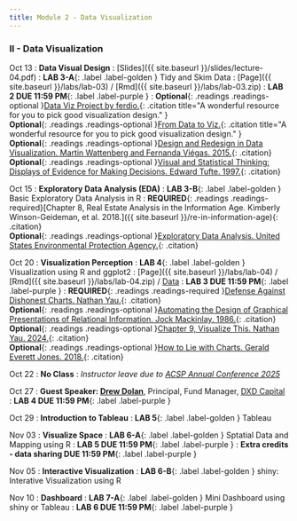 ```yaml
---
title: Module 2 - Data Visualization
---
```


<h3 style="text-align: left; font-weight: bold;">II - Data Visualization</h3> 





Oct 13
: **Data Visual Design**
  : [Slides]({{ site.baseurl }}/slides/lecture-04.pdf)
: **LAB 3-A**{: .label .label-golden } Tidy and Skim Data 
  : [Page]({{ site.baseurl }}/labs/lab-03) / [Rmd]({{ site.baseurl }}/labs/lab-03.zip)
: **LAB 2 DUE 11:59 PM**{: .label .label-purple }
: <!-- Readings --> **Optional**{: .readings .readings-optional }[Data Viz Project by ferdio.](https://datavizproject.com){: .citation title="A wonderful resource for you to pick good visualization design." }<br>
 **Optional**{: .readings .readings-optional }[From Data to Viz.](https://www.data-to-viz.com){: .citation title="A wonderful resource for you to pick good visualization design." }<br>
**Optional**{: .readings .readings-optional }[Design and Redesign in Data Visualization. Martin Wattenberg and Fernanda Viégas. 2015.](https://medium.com/@hint_fm/design-and-redesign-4ab77206cf9){: .citation}<br>
**Optional**{: .readings .readings-optional }[Visual and Statistical Thinking: Displays of Evidence for Making Decisions. Edward Tufte. 1997.](https://staff.washington.edu/yohaoyu/data-analytics-visualization/Visual-and-Statistical-Thinking.pdf){: .citation} <br>

Oct 15
: **Exploratory Data Analysis (EDA)**
: **LAB 3-B**{: .label .label-golden } Basic Exploratory Data Analysis in R 
: **REQUIRED**{: .readings .readings-required}[Chapter 8, Real Estate Analysis in the Information Age. Kimberly Winson-Geideman, et al. 2018.]({{ site.baseurl }}/re-in-information-age){: .citation}  <br>
**Optional**{: .readings .readings-optional }[Exploratory Data Analysis. United States Environmental Protection Agency.](https://www.epa.gov/caddis/exploratory-data-analysis){: .citation}

Oct 20
: **Visualization Perception**
: **LAB 4**{: .label .label-golden } Visualization using R and ggplot2 
  : [Page]({{ site.baseurl }}/labs/lab-04) / [Rmd]({{ site.baseurl }}/labs/lab-04.zip) / [Data](https://www.dropbox.com/scl/fi/oehagch9ivooesndaigq3/rental_data_wa.csv.zip?rlkey=h3b2krogfjj2mvzmjucg0sp2y&dl=0)
: **LAB 3 DUE 11:59 PM**{: .label .label-purple }
: **REQUIRED**{: .readings .readings-required }[Defense Against Dishonest Charts. Nathan Yau.](https://flowingdata.com/projects/dishonest-charts/){: .citation} <br>
**Optional**{: .readings .readings-optional }[Automating the Design of Graphical Presentations of Relational Information. Jock Mackinlay. 1986.](https://dl.acm.org/doi/10.1145/22949.22950){: .citation} <br>
**Optional**{: .readings .readings-optional }[Chapter 9, Visualize This. Nathan Yau. 2024.](https://staff.washington.edu/yohaoyu/data-analytics-visualization/Visualize-This.pdf){: .citation} <br>
**Optional**{: .readings .readings-optional }[How to Lie with Charts. Gerald Everett Jones. 2018.](https://staff.washington.edu/yohaoyu/data-analytics-visualization/How-to-Lie-with-Charts.pdf){: .citation} <br>

Oct 22
: **No Class**
: *Instructor leave due to [ACSP Annual Conference 2025](https://www.acsp.org/page/ConfAbout)*

Oct 27
: **Guest Speaker: [Drew Dolan](https://www.linkedin.com/in/drew-dolan-3a20a12/)**, Principal, Fund Manager, [DXD Capital](https://dxd.capital)
: **LAB 4 DUE 11:59 PM**{: .label .label-purple }

Oct 29
: **Introduction to Tableau**
: **LAB 5**{: .label .label-golden } Tableau

Nov 03 
: **Visualize Space**
: **LAB 6-A**{: .label .label-golden } Sptatial Data and Mapping using R
: **LAB 5 DUE 11:59 PM**{: .label .label-purple }
: **Extra credits - data sharing DUE 11:59 PM**{: .label .label-purple }

Nov 05
: **Interactive Visualization**
: **LAB 6-B**{: .label .label-golden } shiny: Interative Visualization using R

Nov 10
: **Dashboard**
: **LAB 7-A**{: .label .label-golden } Mini Dashboard using shiny or Tableau
: **LAB 6 DUE 11:59 PM**{: .label .label-purple }




